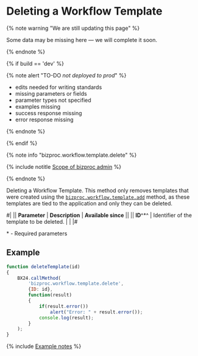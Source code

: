 # Deleting a Workflow Template

{% note warning "We are still updating this page" %}

Some data may be missing here — we will complete it soon.

{% endnote %}

{% if build == 'dev' %}

{% note alert "TO-DO _not deployed to prod_" %}

- edits needed for writing standards
- missing parameters or fields
- parameter types not specified
- examples missing
- success response missing
- error response missing

{% endnote %}

{% endif %}

{% note info "bizproc.workflow.template.delete" %}

{% include notitle [Scope of bizproc admin](./_includes/scope-bizproc-admin.md) %}

{% endnote %}

Deleting a Workflow Template. This method only removes templates that were created using the [`bizproc.workflow.template.add`](./bizproc-workflow-template-add.md) method, as these templates are tied to the application and only they can be deleted.

#|
|| **Parameter** | **Description** | **Available since** ||
|| **ID**^*^ | Identifier of the template to be deleted. | |
|#	

\* - Required parameters

## Example

```javascript
function deleteTemplate(id)
{
	BX24.callMethod(
		'bizproc.workflow.template.delete',
		{ID: id},
		function(result)
		{
			if(result.error())
				alert("Error: " + result.error());
			console.log(result);
		}
	);
}
```

{% include [Example notes](../../_includes/examples.md) %}